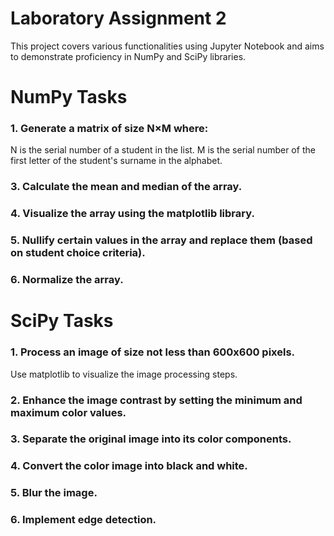 # Laboratory Assignment 2
This project covers various functionalities using Jupyter Notebook and aims to demonstrate proficiency in NumPy and SciPy libraries.


# NumPy Tasks
### 1. Generate a matrix of size N×M where:

N is the serial number of a student in the list.
M is the serial number of the first letter of the student's surname in the alphabet.

### 3. Calculate the mean and median of the array.

### 4. Visualize the array using the matplotlib library.

### 5. Nullify certain values in the array and replace them (based on student choice criteria).

### 6. Normalize the array.

# SciPy Tasks
### 1. Process an image of size not less than 600x600 pixels.
Use matplotlib to visualize the image processing steps.

### 2. Enhance the image contrast by setting the minimum and maximum color values.

### 3. Separate the original image into its color components.

### 4. Convert the color image into black and white.

### 5. Blur the image.

### 6. Implement edge detection.

